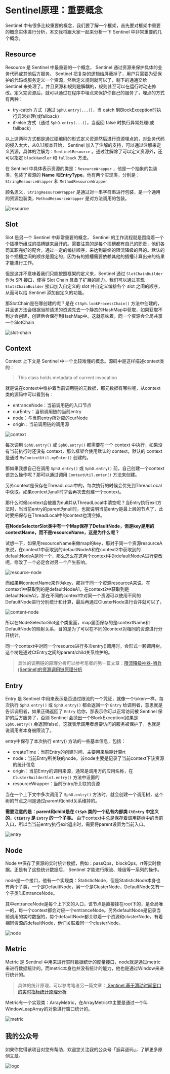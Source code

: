 # Sentinel原理：重要概念

Sentinel 中有很多比较重要的概念，我们要了解一个框架，首先要对框架中重要的概念实体进行分析，本文我将跟大家一起来分析一下 Sentinel 中非常重要的几个概念。

## Resource

Resource 是 Sentinel 中最重要的一个概念， Sentinel 通过资源来保护具体的业务代码或其他后方服务。 Sentinel 把复杂的逻辑给屏蔽掉了，用户只需要为受保护的代码或服务定义一个资源，然后定义规则就可以了，剩下的通通交给 Sentinel 来处理了。并且资源和规则是解耦的，规则甚至可以在运行时动态修改。定义完资源后，就可以通过在程序中埋点来保护你自己的服务了，埋点的方式有两种：

- try-catch 方式（通过 `SphU.entry(...)`），当 catch 到BlockException时执行异常处理(或fallback)
- if-else 方式（通过 `SphO.entry(...)`），当返回 false 时执行异常处理(或fallback)

以上这两种方式都是通过硬编码的形式定义资源然后进行资源埋点的，对业务代码的侵入太大，从0.1.1版本开始， Sentinel 加入了注解的支持，可以通过注解来定义资源，具体的注解为：`SentinelResource` 。通过注解除了可以定义资源外，还可以指定 `blockHandler` 和 `fallback` 方法。

在 Sentinel 中具体表示资源的类是：`ResourceWrapper` ，他是一个抽象的包装类，包装了资源的 **Name** 和**EntryType**。他有两个实现类，分别是：`StringResourceWrapper` 和 `MethodResourceWrapper` 

顾名思义，`StringResourceWrapper` 是通过对一串字符串进行包装，是一个通用的资源包装类，`MethodResourceWrapper` 是对方法调用的包装。

![resource](images/resource.png)

## Slot

Slot 是另一个 Sentinel 中非常重要的概念， Sentinel 的工作流程就是围绕着一个个插槽所组成的插槽链来展开的。需要注意的是每个插槽都有自己的职责，他们各司其职完好的配合，通过一定的编排顺序，来达到最终的限流降级的目的。默认的各个插槽之间的顺序是固定的，因为有的插槽需要依赖其他的插槽计算出来的结果才能进行工作。

但是这并不意味着我们只能按照框架的定义来，Sentinel 通过 `SlotChainBuilder` 作为 SPI 接口，使得 Slot Chain 具备了扩展的能力。我们可以通过实现 `SlotsChainBuilder` 接口加入自定义的 slot 并自定义编排各个 slot 之间的顺序，从而可以给 Sentinel 添加自定义的功能。

那SlotChain是在哪创建的呢？是在 `CtSph.lookProcessChain()` 方法中创建的，并且该方法会根据当前请求的资源先去一个静态的HashMap中获取，如果获取不到才会创建，创建后会保存到HashMap中。这就意味着，同一个资源会全局共享一个SlotChain

![slot-chain](images/slot-chain.png)

## Context

Context 上下文是 Sentinel 中一个比较难懂的概念。源码中是这样描述context类的：

> This class holds metadata of current invocation

就是说在context中维护着当前调用链的元数据，那元数据有哪些呢，从context类的源码中可以看到有：

- entranceNode：当前调用链的入口节点
- curEntry：当前调用链的当前entry
- node：与当前entry所对应的curNode
- origin：当前调用链的调用源

![context](images/context.png)

每次调用 `SphU.entry()` 或 `SphO.entry()` 都需要在一个 context 中执行，如果没有当前执行时还没有 context，那么框架会使用默认的 context，默认的 context 是通过 `MyContextUtil.myEnter()` 创建的。

那如果我想自己在调用  `SphU.entry()` 或 `SphO.entry()` 前，自己创建一个context该怎么操作呢？那可以通过调用 `ContextUtil.enter()` 方法来创建。

另外context是保存在ThreadLocal中的，每次执行的时候会优先到ThreadLocal中获取。如果context为null时才会再次去创建一个context。

那什么时候context会被置为null并从ThreadLocal中清空呢？当Entry执行exit方法时，当当前entry的parent为null时，也就说明当前entry是最上层的节点了，此时要把保存在ThreadLocal中的context也清空掉。

**在NodeSelectorSlot类中有一个Map保存了DefaultNode，但是key是用的contextName，而不是resourceName，这是为什么呢？**

试想一下，如果用resourceName来做map的key，那对于同一个资源resourceA来说，在context1中获取到的defaultNodeA和在context2中获取到的defaultNodeA是同一个，那么怎么在这两个context中对defaultNodeA进行更改呢，修改了一个必定会对另一个产生影响。

![resource-node](images/resource-node.png)

而如果用contextName来作为key，那对于同一个资源resourceA来说，在context1中获取到的是defaultNodeA1，在context2中获取到是defaultNodeA2，那在不同的context中对同一个资源可以使用不同的DefaultNode进行分别统计和计算，最后再通过ClusterNode进行合并就可以了。

![content-node](images/content-node.png)

所以在NodeSelectorSlot这个类里面，map里面保存的是contextName和DefaultNode的映射关系，目的是为了可以在不同的context对相同的资源进行分开统计。

同一个context中对同一个resource进行多次entry()调用时，会形式一颗调用树，这个树是通过CtEntry之间的parent/child关系维护的。

> 具体的调用链的原理分析可以参考笔者的另一篇文章：[限流降级神器-哨兵(Sentinel)的资源调用链原理分析](https://mp.weixin.qq.com/s/UEzwD22YC6jpp02foNSXnw)

## Entry

Entry 是 Sentinel 中用来表示是否通过限流的一个凭证，就像一个token一样。每次执行  `SphU.entry()` 或 `SphO.entry()` 都会返回一个 `Entry` 给调用者，意思就是告诉调用者，如果正确返回了 `Entry` 给你，那表示你可以正常访问被 Sentinel 保护的后方服务了，否则 Sentinel 会抛出一个BlockException(如果是 `SphO.entry()` 会返回false)，这就表示调用者想要访问的服务被保护了，也就是说调用者本身被限流了。

entry中保存了本次执行 entry() 方法的一些基本信息，包括：

- createTime：当前Entry的创建时间，主要用来后期计算rt
- node：当前Entry所关联的node，该node主要是记录了当前context下该资源的统计信息
- origin：当前Entry的调用来源，通常是调用方的应用名称，在 `ClusterBuilderSlot.entry()` 方法中设置的
- resourceWrapper：当前Entry所关联的资源

当在一个上下文中多次调用了 `SphU.entry()` 方法时，就会创建一个调用树，这个树的节点之间是通过parent和child关系维持的。

**需要注意的是：parent和child是在 `CtSph` 类的一个私有内部类 `CtEntry` 中定义的，`CtEntry` 是 `Entry` 的一个子类。**
由于context中总是保存着调用链树中的当前入口，所以当当前entry执行exit退出时，需要将parent设置为当前入口。

![entry](images/entry.png)

## Node

Node 中保存了资源的实时统计数据，例如：passQps，blockQps，rt等实时数据。正是有了这些统计数据后， Sentinel 才能进行限流、降级等一系列的操作。

node是一个接口，他有一个实现类：StatisticNode，但是StatisticNode本身也有两个子类，一个是DefaultNode，另一个是ClusterNode，DefaultNode又有一个子类叫EntranceNode。

其中entranceNode是每个上下文的入口，该节点是直接挂在root下的，是全局唯一的，每一个context都会对应一个entranceNode。另外defaultNode是记录当前调用的实时数据的，每个defaultNode都关联着一个资源和clusterNode，有着相同资源的defaultNode，他们关联着同一个clusterNode。

![node](images/node.png)

## Metric

Metric 是 Sentinel 中用来进行实时数据统计的度量接口，node就是通过metric来进行数据统计的。而metric本身也并没有统计的能力，他也是通过Window来进行统计的。

> 具体的统计原理，可以参考笔者另一篇文章：[ Sentinel 基于滑动时间窗口的实时指标统计原理分析](https://mp.weixin.qq.com/s/B1_7Kb_CxeKEAv43kdCWOA)

Metric有一个实现类：ArrayMetric，在ArrayMetric中主要是通过一个叫WindowLeapArray的对象进行窗口统计的。

![metric](images/metric.png)



## 我的公众号

如果你觉得该项目对您有帮助，欢迎您关注我的公众号「逅弈逐码」，了解更多原创文章。

![logo](../../logo.jpg)